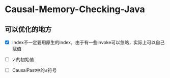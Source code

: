 # Causal-Memory-Checking-Java



## 可以优化的地方
- [x] index不一定要用原生的index，由于有一些invoke可以忽略，实际上可以自己赋值  

- [ ] v 的初始值
- [ ] CausalPast中的≤符号